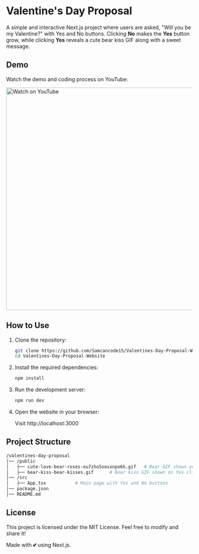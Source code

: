 # Valentine's Day Proposal

A simple and interactive Next.js project where users are asked, "Will you be my Valentine?" with Yes and No buttons. Clicking **No** makes the **Yes** button grow, while clicking **Yes** reveals a cute bear kiss GIF along with a sweet message.

## Demo

Watch the demo and coding process on YouTube:

<a href="https://www.youtube.com/watch?v=60mBetUNS88&t=0s" target="_blank">
  <img src="https://img.youtube.com/vi/60mBetUNS88/maxresdefault.jpg" alt="Watch on YouTube" width="600">
</a>

## How to Use

1. Clone the repository:

   ```bash
   git clone https://github.com/Samcancode15/Valentines-Day-Proposal-Website.git
   cd Valentines-Day-Proposal-Website
   ```

2. Install the required dependencies:

   ```bash
   npm install
   ```

3. Run the development server:

   ```bash
   npm run dev
   ```

4. Open the website in your browser:

   Visit http://localhost:3000

## Project Structure

```bash
/valentines-day-proposal
│── /public
│   ├── cute-love-bear-roses-ou7zho5oosxnpo6k.gif   # Bear GIF shown on No click
│   ├── bear-kiss-bear-kisses.gif      # Bear kiss GIF shown on Yes click
│── /src
│   ├── App.tsx           # Main page with Yes and No buttons
│── package.json
│── README.md
```

## License

This project is licensed under the MIT License. Feel free to modify and share it!

Made with 💕 using Next.js.

